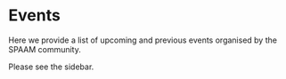 # Events

Here we provide a list of upcoming and previous events organised by the SPAAM community.

Please see the sidebar.